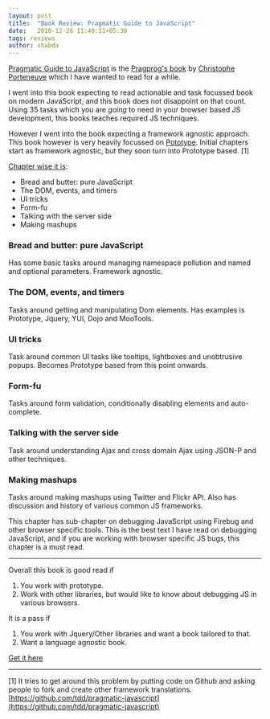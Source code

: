 ```yaml
---
layout: post
title:  "Book Review: Pragmatic Guide to JavaScript"
date:   2010-12-26 11:40:11+05:30
tags: reviews
author: shabda
---
```

[Pragmatic Guide to JavaScript](http://www.pragprog.com/titles/pg_js/pragmatic-guide-to-javascript) is the [Pragprog's book](http://www.pragprog.com/) by [Christophe Porteneuve](http://www.thebungeebook.net/) which I have
wanted to read for a while.

I went into this book expecting to read actionable and task focussed book
on modern JavaScript, and this book does not disappoint on that count. Using
35 tasks which you are *going* to need in your browser based JS development,
this books teaches required JS techniques.

However I went into the book expecting a framework agnostic approach. This book however
is very heavily focussed on [Pototype](http://www.prototypejs.org/). Initial chapters start as framework agnostic,
but they soon turn into Prototype based. [1]

[Chapter wise it is](http://media.pragprog.com/titles/pg_js/toc.pdf):

* Bread and butter: pure JavaScript
* The DOM, events, and timers
* UI tricks
* Form-fu
* Talking with the server side
* Making mashups


### Bread and butter: pure JavaScript

Has some basic tasks around managing namespace pollution and named and optional parameters.
Framework agnostic.

### The DOM, events, and timers

Tasks around getting and manipulating Dom elements. Has examples is Prototype, Jquery, YUI, Dojo
and MooTools.

### UI tricks

Task around common UI tasks like tooltips, lightboxes and unobtrusive popups. Becomes Prototype based
from this point onwards.

### Form-fu

Tasks around form validation, conditionally disabling elements and auto-complete.

### Talking with the server side

Task around understanding Ajax and cross domain Ajax using JSON-P and other techniques.

### Making mashups

Tasks around making mashups using Twitter and Flickr API. Also has discussion and history of various
common JS frameworks.

This chapter has sub-chapter on debugging JavaScript using Firebug and other browser specific tools. This is
the best text I have read on debugging JavaScript, and if you are working with browser specific JS bugs, 
this chapter is a must read.

-------------------------------

Overall this book is good read if

1. You work with prototype.
2. Work with other libraries, but would like to know about debugging JS in various browsers.

It is a pass if

1. You work with Jquery/Other libraries and want a book tailored to that.
2. Want a language agnostic book.

[Get it here](http://www.pragprog.com/titles/pg_js/pragmatic-guide-to-javascript)

------------------------------------

[1] It tries to get around this problem by putting code on Github and asking people to fork and create other framework translations. [https://github.com/tdd/pragmatic-javascript](https://github.com/tdd/pragmatic-javascript)




